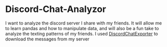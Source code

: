 # Discord-Chat-Analyzor
I want to analyze the discord server I share with my friends. It will allow me to learn pandas and how to manipulate data, and will also be a fun take to analyze the texting patterns of my friends. I used [DiscordChatExporter](https://github.com/Tyrrrz/DiscordChatExporter) to download the messages from my server
